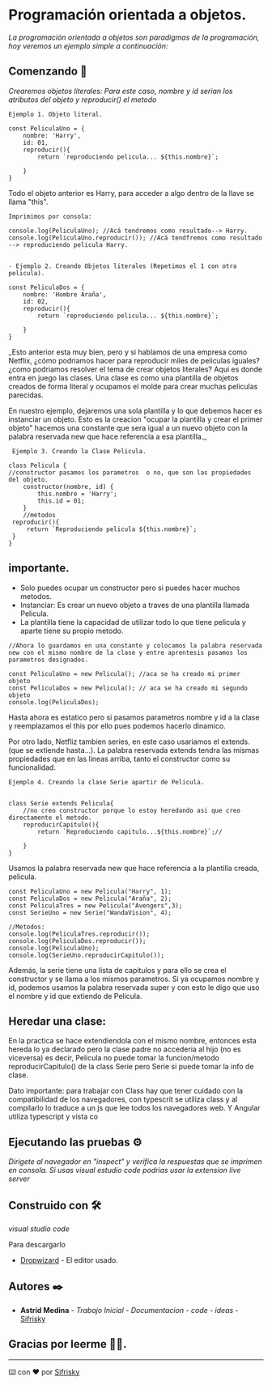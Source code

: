 # Programación orientada a objetos.

_La programación orientada a objetos son paradigmas de la programación, hoy veremos un ejemplo simple a continuación:_

## Comenzando 🚀

_Crearemos objetos literales:
Para este caso, nombre y id serian los atributos del objeto y reproducir() el metodo_


```
Ejemplo 1. Objeto literal.

const PeliculaUno = {
    nombre: 'Harry',
    id: 01,
    reproducir(){
        return `reproduciendo pelicula... ${this.nombre}`;
        
    }
}
```

Todo el objeto anterior es Harry, para acceder a algo dentro de la llave se llama "this".

```
Imprimimos por consola:

console.log(PeliculaUno); //Acá tendremos como resultado--> Harry.
console.log(PeliculaUno.reproducir()); //Acá tendfremos como resultado --> reproduciendo pelicula Harry.


- Ejemplo 2. Creando Objetos literales (Repetimos el 1 con otra pelicula).

const PeliculaDos = {
    nombre: 'Hombre Araña',
    id: 02,
    reproducir(){
        return `reproduciendo pelicula... ${this.nombre}`;
        
    }
}
```


_Esto anterior esta muy bien, pero y si hablamos de una empresa como Netflix, ¿cómo podriamos hacer para reproducir miles de peliculas iguales? ¿como podriamos resolver el tema de crear objetos literales? Aqui es donde entra en juego las clases. Una clase es como una plantilla de objetos creados de forma literal y ocupamos el molde para crear muchas peliculas parecidas.

En nuestro ejemplo, dejaremos una sola plantilla y lo que debemos hacer es instanciar un objeto. 
Esto es la creacion "ocupar la plantilla y crear el primer objeto" hacemos una constante que sera igual a un nuevo objeto con la palabra reservada new que hace referencia a esa plantilla._

```
 Ejemplo 3. Creando la Clase Pelicula.

class Pelicula {
//constructor pasamos los parametros  o no, que son las propiedades del objeto.
    constructor(nombre, id) {
        this.nombre = 'Harry';
        this.id = 01;
    }
    //metodos
 reproducir(){
     return `Reproduciendo pelicula ${this.nombre}`;
 }
}

```
## importante. 
- Solo puedes ocupar un constructor pero si puedes hacer muchos metodos.
- Instanciar: Es crear un nuevo objeto a traves de una plantilla llamada Pelicula.
- La plantilla tiene la capacidad de utilizar todo lo que tiene pelicula y aparte tiene su propio metodo.

```
//Ahora lo guardamos en una constante y colocamos la palabra reservada new con el mismo nombre de la clase y entre aprentesis pasamos los parametros designados.

const PeliculaUno = new Pelicula(); //aca se ha creado mi primer objeto
const PeliculaDos = new Pelicula(); // aca se ha creado mi segundo objeto
console.log(PeliculaDos);
```

Hasta ahora es estatico pero si pasamos parametros nombre y id a la clase y reemplazamos el this por ello pues podemos hacerlo dinamico. 

Por otro lado, Netfliz tambien series, en este caso usariamos el extends. (que se extiende hasta...). La palabra reservada extends tendra las mismas propiedades que en las lineas arriba, tanto el constructor como su funcionalidad.

```
Ejemplo 4. Creando la clase Serie apartir de Pelicula.


class Serie extends Pelicula{
    //no creo constructor porque lo estoy heredando asi que creo directamente el metodo.
    reproducirCapitulo(){
        return `Reproduciendo capitulo...${this.nombre}`;//

    }
}
```

Usamos la palabra reservada new que hace referencia a la plantilla creada, pelicula.

```
const PeliculaUno = new Pelicula("Harry", 1);
const PeliculaDos = new Pelicula("Araña", 2);
const PeliculaTres = new Pelicula("Avengers",3);
const SerieUno = new Serie("WandaVision", 4);

//Metodos:
console.log(PeliculaTres.reproducir());
console.log(PeliculaDos.reproducir());
console.log(PeliculaUno);
console.log(SerieUno.reproducirCapitulo());
```

Además, la serie tiene una lista de capitulos y para ello se crea el constructor y se llama a los mismos parametros. Si ya ocupamos nombre y id, podemos usamos la palabra reservada super y con esto le digo que uso el nombre y id que extiendo de Pelicula.

## Heredar una clase: 
En la practica se hace extendiendola con el mismo nombre, entonces esta hereda lo ya declarado pero la clase padre no accederia al hijo (no es viceversa) es decir, Pelicula no puede tomar la funcion/metodo reproducirCapitulo() de la class Serie pero Serie si puede tomar la info de clase.


Dato importante: para trabajar con Class hay que tener cuidado con la compatibilidad de los navegadores, con typescrit se utiliza class y al compilarlo lo traduce a un js que lee todos los navegadores web. Y Angular utiliza typescript y vista co


## Ejecutando las pruebas ⚙️

_Dirigete al navegador en "inspect" y verifica la respuestas que se imprimen en consola. Si usas visual estudio code podrias usar la extension live server_


## Construido con 🛠️

_visual studio code_

Para descargarlo
* [Dropwizard](https://code.visualstudio.com/download) - El editor usado.


## Autores ✒️

* **Astrid Medina** - *Trabajo Inicial - Documentacion - code - ideas* - [Sifrisky](https://github.com/Sifrisky)


## Gracias por leerme 🎁🤓.



---
⌨️ con ❤️ por [Sifrisky](https://github.com/Sifrisky) 
